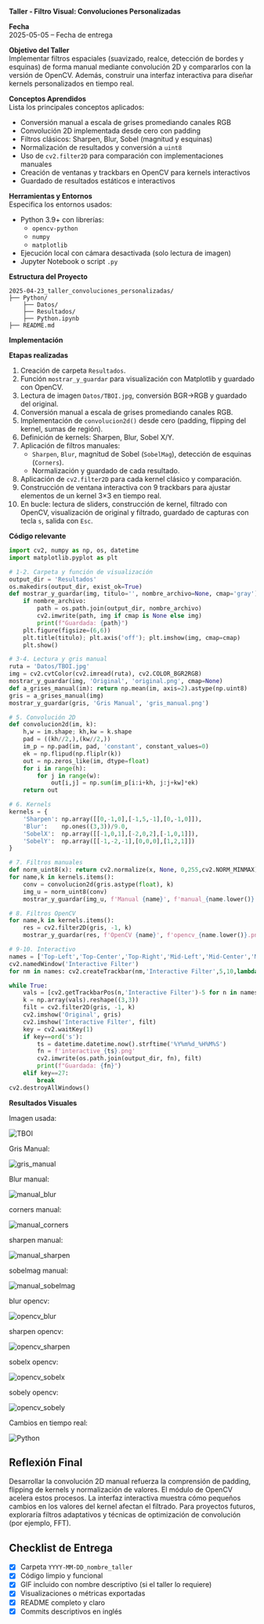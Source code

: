 **Taller - Filtro Visual: Convoluciones Personalizadas**

**Fecha**  
2025-05-05 – Fecha de entrega

**Objetivo del Taller**  
Implementar filtros espaciales (suavizado, realce, detección de bordes y esquinas) de forma manual mediante convolución 2D y compararlos con la versión de OpenCV. Además, construir una interfaz interactiva para diseñar kernels personalizados en tiempo real.

**Conceptos Aprendidos**  
Lista los principales conceptos aplicados:

- Conversión manual a escala de grises promediando canales RGB  
- Convolución 2D implementada desde cero con padding  
- Filtros clásicos: Sharpen, Blur, Sobel (magnitud y esquinas)  
- Normalización de resultados y conversión a `uint8`  
- Uso de `cv2.filter2D` para comparación con implementaciones manuales  
- Creación de ventanas y trackbars en OpenCV para kernels interactivos  
- Guardado de resultados estáticos e interactivos
 

**Herramientas y Entornos**  
Especifica los entornos usados:

- Python 3.9+ con librerías:  
  - `opencv-python`  
  - `numpy`  
  - `matplotlib`  
- Ejecución local con cámara desactivada (solo lectura de imagen)  
- Jupyter Notebook o script `.py`

**Estructura del Proyecto**
```
2025-04-23_taller_convoluciones_personalizadas/
├── Python/               
    ├── Datos/                 
    ├── Resultados/            
    ├── Python.ipynb
├── README.md
```
**Implementación**  

**Etapas realizadas**

1. Creación de carpeta `Resultados`.  
2. Función `mostrar_y_guardar` para visualización con Matplotlib y guardado con OpenCV.  
3. Lectura de imagen `Datos/TBOI.jpg`, conversión BGR→RGB y guardado del original.  
4. Conversión manual a escala de grises promediando canales RGB.  
5. Implementación de `convolucion2d()` desde cero (padding, flipping del kernel, sumas de región).  
6. Definición de kernels: Sharpen, Blur, Sobel X/Y.  
7. Aplicación de filtros manuales:  
   - `Sharpen`, `Blur`, magnitud de Sobel (`SobelMag`), detección de esquinas (`Corners`).  
   - Normalización y guardado de cada resultado.  
8. Aplicación de `cv2.filter2D` para cada kernel clásico y comparación.  
9. Construcción de ventana interactiva con 9 trackbars para ajustar elementos de un kernel 3×3 en tiempo real.  
10. En bucle: lectura de sliders, construcción de kernel, filtrado con OpenCV, visualización de original y filtrado, guardado de capturas con tecla `s`, salida con `Esc`.


**Código relevante**
```python
import cv2, numpy as np, os, datetime
import matplotlib.pyplot as plt

# 1-2. Carpeta y función de visualización
output_dir = 'Resultados'
os.makedirs(output_dir, exist_ok=True)
def mostrar_y_guardar(img, titulo='', nombre_archivo=None, cmap='gray'):
    if nombre_archivo:
        path = os.path.join(output_dir, nombre_archivo)
        cv2.imwrite(path, img if cmap is None else img)
        print(f"Guardada: {path}")
    plt.figure(figsize=(6,6))
    plt.title(titulo); plt.axis('off'); plt.imshow(img, cmap=cmap)
    plt.show()

# 3-4. Lectura y gris manual
ruta = 'Datos/TBOI.jpg'
img = cv2.cvtColor(cv2.imread(ruta), cv2.COLOR_BGR2RGB)
mostrar_y_guardar(img, 'Original', 'original.png', cmap=None)
def a_grises_manual(im): return np.mean(im, axis=2).astype(np.uint8)
gris = a_grises_manual(img)
mostrar_y_guardar(gris, 'Gris Manual', 'gris_manual.png')

# 5. Convolución 2D
def convolucion2d(im, k):
    h,w = im.shape; kh,kw = k.shape
    pad = ((kh//2,),(kw//2,))
    im_p = np.pad(im, pad, 'constant', constant_values=0)
    ek = np.flipud(np.fliplr(k))
    out = np.zeros_like(im, dtype=float)
    for i in range(h):
        for j in range(w):
            out[i,j] = np.sum(im_p[i:i+kh, j:j+kw]*ek)
    return out

# 6. Kernels
kernels = {
    'Sharpen': np.array([[0,-1,0],[-1,5,-1],[0,-1,0]]),
    'Blur':    np.ones((3,3))/9.0,
    'SobelX':  np.array([[-1,0,1],[-2,0,2],[-1,0,1]]),
    'SobelY':  np.array([[-1,-2,-1],[0,0,0],[1,2,1]])
}

# 7. Filtros manuales
def norm_uint8(x): return cv2.normalize(x, None, 0,255,cv2.NORM_MINMAX).astype(np.uint8)
for name,k in kernels.items():
    conv = convolucion2d(gris.astype(float), k)
    img_u = norm_uint8(conv)
    mostrar_y_guardar(img_u, f'Manual {name}', f'manual_{name.lower()}.png')

# 8. Filtros OpenCV
for name,k in kernels.items():
    res = cv2.filter2D(gris, -1, k)
    mostrar_y_guardar(res, f'OpenCV {name}', f'opencv_{name.lower()}.png')

# 9-10. Interactivo
names = ['Top-Left','Top-Center','Top-Right','Mid-Left','Mid-Center','Mid-Right','Bot-Left','Bot-Center','Bot-Right']
cv2.namedWindow('Interactive Filter')
for nm in names: cv2.createTrackbar(nm,'Interactive Filter',5,10,lambda x:None)

while True:
    vals = [cv2.getTrackbarPos(n,'Interactive Filter')-5 for n in names]
    k = np.array(vals).reshape((3,3))
    filt = cv2.filter2D(gris, -1, k)
    cv2.imshow('Original', gris)
    cv2.imshow('Interactive Filter', filt)
    key = cv2.waitKey(1)
    if key==ord('s'):
        ts = datetime.datetime.now().strftime('%Y%m%d_%H%M%S')
        fn = f'interactive_{ts}.png'
        cv2.imwrite(os.path.join(output_dir, fn), filt)
        print(f"Guardada: {fn}")
    elif key==27:
        break
cv2.destroyAllWindows()
```

**Resultados Visuales**

Imagen usada:

![TBOI](https://github.com/user-attachments/assets/6b4a92fa-1a34-460c-9e5a-9ef1c75a443a)

Gris Manual:

![gris_manual](https://github.com/user-attachments/assets/999c9c77-a31d-4b29-8e53-c6196c2e834a)

Blur manual:

![manual_blur](https://github.com/user-attachments/assets/eb8988fd-6400-4ce2-bdc1-b0ebaac635eb)

corners manual:

![manual_corners](https://github.com/user-attachments/assets/bebaba78-d8e4-46de-b043-f54d42490019)

sharpen manual:

![manual_sharpen](https://github.com/user-attachments/assets/65c0cd90-8daa-4810-a74f-d7a511248278)

sobelmag manual:

![manual_sobelmag](https://github.com/user-attachments/assets/b0d547c7-a25a-44b6-a282-13e6be9af758)

blur opencv:

![opencv_blur](https://github.com/user-attachments/assets/8a2b510f-60ff-41c1-9523-8cdf89183354)

sharpen opencv:

![opencv_sharpen](https://github.com/user-attachments/assets/126b07a9-9ba0-40f9-ad56-23d30d769877)

sobelx opencv:

![opencv_sobelx](https://github.com/user-attachments/assets/f51ffe65-c4a3-465d-8382-0d30f646a737)

sobely opencv:

![opencv_sobely](https://github.com/user-attachments/assets/2d6a5388-9988-4e70-9bed-2bc6be3b02fc)

Cambios en tiempo real:

![Python](https://github.com/user-attachments/assets/47c92bad-e1e7-41fc-a684-55a030625a0c)

## Reflexión Final

Desarrollar la convolución 2D manual refuerza la comprensión de padding, flipping de kernels y normalización de valores. El módulo de OpenCV acelera estos procesos. La interfaz interactiva muestra cómo pequeños cambios en los valores del kernel afectan el filtrado. Para proyectos futuros, exploraría filtros adaptativos y técnicas de optimización de convolución (por ejemplo, FFT).

## Checklist de Entrega

- [x] Carpeta `YYYY-MM-DD_nombre_taller`
- [x] Código limpio y funcional
- [x] GIF incluido con nombre descriptivo (si el taller lo requiere)
- [x] Visualizaciones o métricas exportadas
- [x] README completo y claro
- [x] Commits descriptivos en inglés
